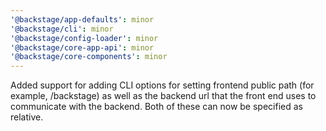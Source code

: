 ```yaml
---
'@backstage/app-defaults': minor
'@backstage/cli': minor
'@backstage/config-loader': minor
'@backstage/core-app-api': minor
'@backstage/core-components': minor
---
```


Added support for adding CLI options for setting frontend public path (for example, /backstage) as well as the backend url that the front end uses to communicate with the backend. Both of these can now be specified as relative.
